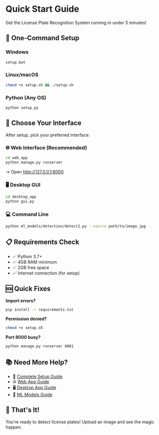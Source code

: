 # Quick Start Guide

Get the License Plate Recognition System running in under 5 minutes!

## 🚀 One-Command Setup

### Windows
```cmd
setup.bat
```

### Linux/macOS
```bash
chmod +x setup.sh && ./setup.sh
```

### Python (Any OS)
```bash
python setup.py
```

## 🎯 Choose Your Interface

After setup, pick your preferred interface:

### 🌐 Web Interface (Recommended)
```bash
cd web_app
python manage.py runserver
```
→ Open http://127.0.0.1:8000

### 🖥️ Desktop GUI
```bash
cd desktop_app
python gui.py
```

### 💻 Command Line
```bash
python ml_models/detection/detect2.py --source path/to/image.jpg
```

## 📋 Requirements Check

- ✅ Python 3.7+
- ✅ 4GB RAM minimum
- ✅ 2GB free space
- ✅ Internet connection (for setup)

## 🆘 Quick Fixes

**Import errors?**
```bash
pip install -r requirements.txt
```

**Permission denied?**
```bash
chmod +x setup.sh
```

**Port 8000 busy?**
```bash
python manage.py runserver 8001
```

## 📚 Need More Help?

- 📖 [Complete Setup Guide](docs/PROJECT_SETUP.md)
- 🌐 [Web App Guide](web_app/README.md)
- 🖥️ [Desktop App Guide](desktop_app/README.md)
- 🤖 [ML Models Guide](ml_models/README.md)

## 🎉 That's It!

You're ready to detect license plates! Upload an image and see the magic happen.